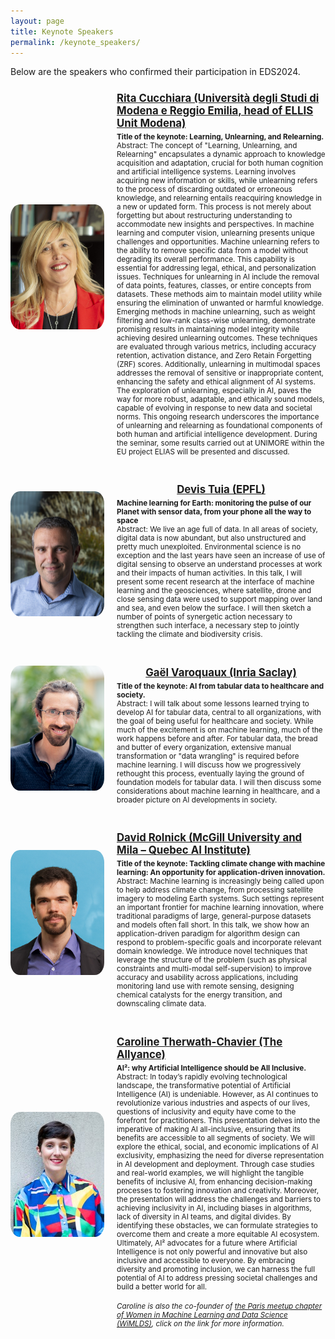 ```yaml
---
layout: page
title: Keynote Speakers
permalink: /keynote_speakers/
---
```


<head>
    <meta charset="UTF-8">
    <meta name="viewport" content="width=device-width, initial-scale=1.0">
    <title>Keynote Speakers</title>
    <style>
        .speaker-container {
            display: flex;
            flex-direction: column;
            align-items: flex-start;
            gap: 20px;
        }
        .speaker {
            display: flex;
            align-items: center;
            gap: 20px;
        }
        .speaker img {
            width: 150px;
            height: 200px;
            border-radius: 10%;
            object-fit: cover;
            vertical-align: middle;
        }
        .speaker-info {
            flex: 1;
        }
        .speaker-info h2 {
            display: flex;
            flex-direction: column;
            align-items: center;
            font-size: larger;
            margin-bottom: 5px;
        }
        .speaker-info strong {
            font-weight: bold; 
        }
        .speaker-info .affiliation {
        font-size: smaller; 
        }
        .speaker-info p {
            margin: 0;
            font-size: smaller;
            text-align: left;
        }
    </style>
</head>
Below are the speakers who confirmed their participation in EDS2024.

<body>
    <div class="speaker-container">
    <div class="speaker">
        <img src="../assets/images_speakers/rita_cucchiara.jpg" alt="Rita Cucchiara">
        <div class="speaker-info">
            <a href="https://aimagelab.ing.unimore.it/imagelab/person.asp?idpersona=1">
                <!-- <h2>Rita Cucchiara </h2> -->
                <h2>Rita Cucchiara (Università degli Studi di Modena e Reggio Emilia, head of ELLIS Unit Modena)</h2>
                <!-- <h2> Rita Cucchiara -->
            </a>
            <p><strong>Title of the keynote: Learning, Unlearning, and Relearning.</strong></p>
            <p>Abstract: The concept of "Learning, Unlearning, and Relearning" encapsulates a dynamic approach to knowledge acquisition and adaptation, crucial for both human cognition and artificial intelligence systems. Learning involves acquiring new information or skills, while unlearning refers to the process of discarding outdated or erroneous knowledge, and relearning entails reacquiring knowledge in a new or updated form. This process is not merely about forgetting but about restructuring understanding to accommodate new insights and perspectives.
In machine learning and computer vision, unlearning presents unique challenges and opportunities. Machine unlearning refers to the ability to remove specific data from a model without degrading its overall performance. This capability is essential for addressing legal, ethical, and personalization issues. Techniques for unlearning in AI include the removal of data points, features, classes, or entire concepts from datasets. These methods aim to maintain model utility while ensuring the elimination of unwanted or harmful knowledge.
Emerging methods in machine unlearning, such as weight filtering and low-rank class-wise unlearning, demonstrate promising results in maintaining model integrity while achieving desired unlearning outcomes. These techniques are evaluated through various metrics, including accuracy retention, activation distance, and Zero Retain Forgetting (ZRF) scores. Additionally, unlearning in multimodal spaces addresses the removal of sensitive or inappropriate content, enhancing the safety and ethical alignment of AI systems.
The exploration of unlearning, especially in AI, paves the way for more robust, adaptable, and ethically sound models, capable of evolving in response to new data and societal norms. This ongoing research underscores the importance of unlearning and relearning as foundational components of both human and artificial intelligence development. During the seminar,  some results carried out at UNIMORE within the EU project ELIAS will be presented and discussed.
</p>
        </div>
    </div>
    <div class="speaker">
        <img src="../assets/images_speakers/devis_tuia.jpg" alt="Devis Tuia">
        <div class="speaker-info">
            <a href="https://people.epfl.ch/devis.tuia">
                <!-- <h2>Devis Tuia</h2> -->
                <h2>Devis Tuia (EPFL)</h2>
            </a>
            <p><strong>Machine learning for Earth: monitoring the pulse of our Planet with sensor data, from your phone all the way to space</strong></p>
            <p>Abstract: We live an age full of data. In all areas of society, digital data is now abundant, but also unstructured and pretty much unexploited. Environmental science is no exception and the last years have seen an increase of use of digital sensing to observe an understand processes at work and their impacts of human activities. In this talk, I will present some recent research at the interface of machine learning and the geosciences, where satellite, drone and close sensing data were used to support mapping over land and sea, and even below the surface. I will then sketch a number of points of synergetic action necessary to strengthen such interface, a necessary step to jointly tackling the climate and biodiversity crisis.</p>
        </div>
    </div>
        <div class="speaker">
            <img src="../assets/images_speakers/gael_varoquaux.jpg" alt="Gaël Varoquaux">
            <div class="speaker-info">
                <a href="https://gael-varoquaux.info/">
                    <!-- <h2>Gaël Varoquaux</h2> -->
                    <h2>Gaël Varoquaux (Inria Saclay)</h2>
                </a>
                <p><strong>Title of the keynote: AI from tabular data to healthcare and society.</strong></p>
                <p>Abstract: I will talk about some lessons learned trying to develop AI for tabular data, central to all organizations, with the goal of being useful for healthcare and society. While much of the excitement is on machine learning, much of the work happens before and after. For tabular data, the bread and butter of every organization, extensive manual transformation or "data wrangling" is required before machine learning. I will discuss how we progressively rethought this process, eventually laying the ground of foundation models for tabular data. I will then discuss some considerations about machine learning in healthcare, and a broader picture on AI developments in society.</p>
            </div>
        </div>
        <div class="speaker-container">
    <div class="speaker">
        <img src="../assets/images_speakers/rolnick_square.jpg" alt="David Rolnick ">
        <div class="speaker-info">
            <a href="https://davidrolnick.com/">
                <!-- <h2>David Rolnick </h2> -->
                <h2>David Rolnick (McGill University and Mila – Quebec AI Institute)</h2>
            </a>
            <p><strong>Title of the keynote: Tackling climate change with machine learning: An opportunity for application-driven innovation.</strong></p>
            <p>Abstract: Machine learning is increasingly being called upon to help address climate change, from processing satellite imagery to modeling Earth systems. Such settings represent an important frontier for machine learning innovation, where traditional paradigms of large, general-purpose datasets and models often fall short. In this talk, we show how an application-driven paradigm for algorithm design can respond to problem-specific goals and incorporate relevant domain knowledge. We introduce novel techniques that leverage the structure of the problem (such as physical constraints and multi-modal self-supervision) to improve accuracy and usability across applications, including monitoring land use with remote sensing, designing chemical catalysts for the energy transition, and downscaling climate data. </p>
        </div>
    </div>
        <div class="speaker">
            <img src="../assets/images_speakers/caroline_therwath-chavier.jpeg" alt="Caroline Therwath-Chavier">
            <div class="speaker-info">
                <a href="https://theallyance.one/team">
                    <!-- <h2>Caroline Therwath-Chavier</h2> -->
                    <h2>Caroline Therwath-Chavier (The Allyance)</h2>
                </a>
                <p><strong>AI²: why Artificial Intelligence should be All Inclusive.</strong></p>
                <p>Abstract: In today’s rapidly evolving technological landscape, the transformative potential of Artificial Intelligence (AI) is undeniable. However, as AI continues to revolutionize various industries and aspects of our lives, questions of inclusivity and equity have come to the forefront for practitioners. This presentation delves into the imperative of making AI all-inclusive, ensuring that its benefits are accessible to all segments of society.
                We will explore the ethical, social, and economic implications of AI exclusivity, emphasizing the need for diverse representation in AI development and deployment. Through case studies and real-world examples, we will highlight the tangible benefits of inclusive AI, from enhancing decision-making processes to fostering innovation and creativity.
                Moreover, the presentation will address the challenges and barriers to achieving inclusivity in AI, including biases in algorithms, lack of diversity in AI teams, and digital divides. By identifying these obstacles, we can formulate strategies to overcome them and create a more equitable AI ecosystem.
Ultimately, AI² advocates for a future where Artificial Intelligence is not only powerful and innovative but also inclusive and accessible to everyone. By embracing diversity and promoting inclusion, we can harness the full potential of AI to address pressing societal challenges and build a better world for all.</p><br>        
<p><em>Caroline is also the co-founder of <a href="https://www.meetup.com/fr-FR/Paris-Women-in-Machine-Learning-Data-Science/">the Paris meetup chapter of Women in Machine Learning and Data Science (WiMLDS)</a>, click on the link for more information.</em></p>
            </div>
        </div>
    </div>
<!-- </body> -->
